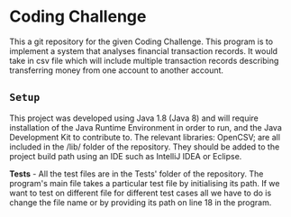 # **Coding Challenge**

This a git repository for the given Coding Challenge. This program is to implement a system that analyses financial transaction records. It would take in csv file which will include multiple transaction records describing transferring money from one account to another account.

## `Setup`
This project was developed using Java 1.8 (Java 8) and will require installation of the Java Runtime Environment in order to run, and the Java Development Kit to contribute to. The relevant libraries: OpenCSV; are all included in the /lib/ folder of the repository. They should be added to the project build path using an IDE such as IntelliJ IDEA or Eclipse.

**Tests** - 
All the test files are in the Tests' folder of the repository. The program's main file takes a particular test file by initialising its path. If we want to test on different file for different test cases all we have to do is change the file name or by providing its path on line 18 in the program.
